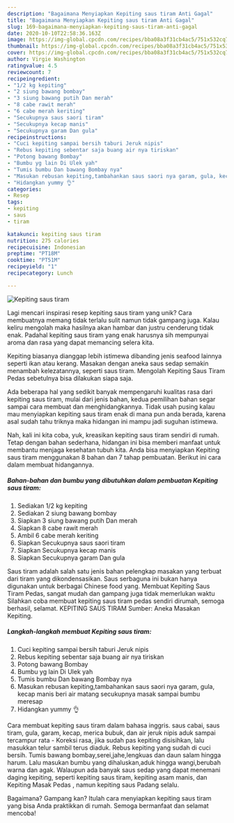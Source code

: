 ```yaml
---
description: "Bagaimana Menyiapkan Kepiting saus tiram Anti Gagal"
title: "Bagaimana Menyiapkan Kepiting saus tiram Anti Gagal"
slug: 169-bagaimana-menyiapkan-kepiting-saus-tiram-anti-gagal
date: 2020-10-10T22:58:36.163Z
image: https://img-global.cpcdn.com/recipes/bba08a3f31cb4ac5/751x532cq70/kepiting-saus-tiram-foto-resep-utama.jpg
thumbnail: https://img-global.cpcdn.com/recipes/bba08a3f31cb4ac5/751x532cq70/kepiting-saus-tiram-foto-resep-utama.jpg
cover: https://img-global.cpcdn.com/recipes/bba08a3f31cb4ac5/751x532cq70/kepiting-saus-tiram-foto-resep-utama.jpg
author: Virgie Washington
ratingvalue: 4.5
reviewcount: 7
recipeingredient:
- "1/2 kg kepiting"
- "2 siung bawang bombay"
- "3 siung bawang putih Dan merah"
- "8 cabe rawit merah"
- "6 cabe merah keriting"
- "Secukupnya saus saori tiram"
- "Secukupnya kecap manis"
- "Secukupnya garam Dan gula"
recipeinstructions:
- "Cuci kepiting sampai bersih taburi Jeruk nipis"
- "Rebus kepiting sebentar saja buang air nya tiriskan"
- "Potong bawang Bombay"
- "Bumbu yg lain Di Ulek yah"
- "Tumis bumbu Dan bawang Bombay nya"
- "Masukan rebusan kepiting,tambahankan saus saori nya garam, gula, kecap manis beri air matang secukupnya masak sampai bumbu meresap"
- "Hidangkan yummy 👌"
categories:
- Resep
tags:
- kepiting
- saus
- tiram

katakunci: kepiting saus tiram 
nutrition: 275 calories
recipecuisine: Indonesian
preptime: "PT18M"
cooktime: "PT51M"
recipeyield: "1"
recipecategory: Lunch

---
```



![Kepiting saus tiram](https://img-global.cpcdn.com/recipes/bba08a3f31cb4ac5/751x532cq70/kepiting-saus-tiram-foto-resep-utama.jpg)

Lagi mencari inspirasi resep kepiting saus tiram yang unik? Cara membuatnya memang tidak terlalu sulit namun tidak gampang juga. Kalau keliru mengolah maka hasilnya akan hambar dan justru cenderung tidak enak. Padahal kepiting saus tiram yang enak harusnya sih mempunyai aroma dan rasa yang dapat memancing selera kita.

Kepiting biasanya dianggap lebih istimewa dibanding jenis seafood lainnya seperti ikan atau kerang. Masakan dengan aneka saus sedap semakin menambah kelezatannya, seperti saus tiram. Mengolah Kepiting Saus Tiram Pedas sebetulnya bisa dilakukan siapa saja.

Ada beberapa hal yang sedikit banyak mempengaruhi kualitas rasa dari kepiting saus tiram, mulai dari jenis bahan, kedua pemilihan bahan segar sampai cara membuat dan menghidangkannya. Tidak usah pusing kalau mau menyiapkan kepiting saus tiram enak di mana pun anda berada, karena asal sudah tahu triknya maka hidangan ini mampu jadi suguhan istimewa.


Nah, kali ini kita coba, yuk, kreasikan kepiting saus tiram sendiri di rumah. Tetap dengan bahan sederhana, hidangan ini bisa memberi manfaat untuk membantu menjaga kesehatan tubuh kita. Anda bisa menyiapkan Kepiting saus tiram menggunakan 8 bahan dan 7 tahap pembuatan. Berikut ini cara dalam membuat hidangannya.

<!--inarticleads1-->

##### Bahan-bahan dan bumbu yang dibutuhkan dalam pembuatan Kepiting saus tiram:

1. Sediakan 1/2 kg kepiting
1. Sediakan 2 siung bawang bombay
1. Siapkan 3 siung bawang putih Dan merah
1. Siapkan 8 cabe rawit merah
1. Ambil 6 cabe merah keriting
1. Siapkan Secukupnya saus saori tiram
1. Siapkan Secukupnya kecap manis
1. Siapkan Secukupnya garam Dan gula


Saus tiram adalah salah satu jenis bahan pelengkap masakan yang terbuat dari tiram yang dikondensasikan. Saus serbaguna ini bukan hanya digunakan untuk berbagai Chinese food yang. Membuat Kepiting Saus Tiram Pedas, sangat mudah dan gampang juga tidak memerlukan waktu Silahkan coba membuat kepiting saus tiram pedas sendiri dirumah, semoga berhasil, selamat. KEPITING SAUS TIRAM Sumber: Aneka Masakan Kepiting. 

<!--inarticleads2-->

##### Langkah-langkah membuat Kepiting saus tiram:

1. Cuci kepiting sampai bersih taburi Jeruk nipis
1. Rebus kepiting sebentar saja buang air nya tiriskan
1. Potong bawang Bombay
1. Bumbu yg lain Di Ulek yah
1. Tumis bumbu Dan bawang Bombay nya
1. Masukan rebusan kepiting,tambahankan saus saori nya garam, gula, kecap manis beri air matang secukupnya masak sampai bumbu meresap
1. Hidangkan yummy 👌


Cara membuat kepiting saus tiram dalam bahasa inggris. saus cabai, saus tiram, gula, garam, kecap, merica bubuk, dan air jeruk nipis aduk sampai tercampur rata - Koreksi rasa, jika sudah pas kepiting disisihkan, lalu masukkan telur sambil terus diaduk. Rebus kepiting yang sudah di cuci bersih. Tumis bawang bombay,serei,jahe,lengkuas dan daun salam hingga harum. Lalu masukan bumbu yang dihaluskan,aduk hingga wangi,berubah warna dan agak. Walaupun ada banyak saus sedap yang dapat menemani daging kepiting, seperti kepiting saus tiram, kepiting asam manis, dan Kepiting Masak Pedas , namun kepiting saus Padang selalu. 

Bagaimana? Gampang kan? Itulah cara menyiapkan kepiting saus tiram yang bisa Anda praktikkan di rumah. Semoga bermanfaat dan selamat mencoba!
